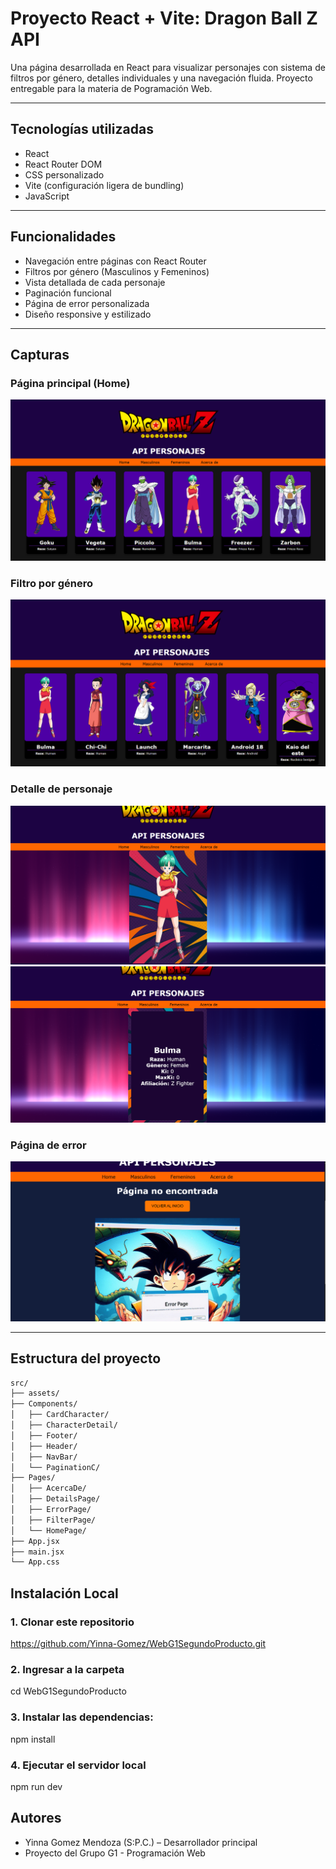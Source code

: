 # Proyecto React + Vite: Dragon Ball Z API

Una página desarrollada en React para visualizar personajes con sistema de filtros por género, detalles individuales y una navegación fluida. Proyecto entregable para la materia de Pogramación Web.

---

## Tecnologías utilizadas

- React
- React Router DOM
- CSS personalizado
- Vite (configuración ligera de bundling)
- JavaScript

---

## Funcionalidades

- Navegación entre páginas con React Router
- Filtros por género (Masculinos y Femeninos)
- Vista detallada de cada personaje
- Paginación funcional
- Página de error personalizada
- Diseño responsive y estilizado

---

## Capturas

### Página principal (Home)
![Home](src/assets/screenshot-home.PNG)

### Filtro por género
![Filtro](src/assets/screenshot-filter.PNG)

### Detalle de personaje
![Detalle](src/assets/screenshot-detail1.PNG)
![Detalle](src/assets/screenshot-filter2.png)

### Página de error
![Error](src/assets/screenshot-error.PNG)

---

## Estructura del proyecto
```bash
src/
├── assets/
├── Components/
│   ├── CardCharacter/
│   ├── CharacterDetail/
│   ├── Footer/
│   ├── Header/
│   ├── NavBar/
│   └── PaginationC/
├── Pages/
│   ├── AcercaDe/
│   ├── DetailsPage/
│   ├── ErrorPage/
│   ├── FilterPage/
│   └── HomePage/
├── App.jsx
├── main.jsx
└── App.css
```
## Instalación Local

### 1. Clonar este repositorio
https://github.com/Yinna-Gomez/WebG1SegundoProducto.git

### 2. Ingresar a la carpeta
cd WebG1SegundoProducto

### 3. Instalar las dependencias:
npm install

### 4. Ejecutar el servidor local
npm run dev

## Autores
- Yinna Gomez Mendoza (S:P.C.) – Desarrollador principal  
- Proyecto del Grupo G1 - Programación Web
